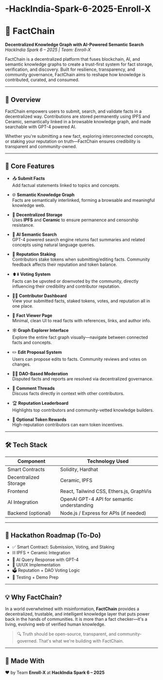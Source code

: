 # -HackIndia-Spark-6-2025-Enroll-X
# 🔗 FactChain  
**Decentralized Knowledge Graph with AI-Powered Semantic Search**  
_HackIndia Spark 6 – 2025 | Team: Enroll-X_

FactChain is a decentralized platform that fuses blockchain, AI, and semantic knowledge graphs to create a trust-first system for fact storage, verification, and discovery. Built for resilience, transparency, and community governance, FactChain aims to reshape how knowledge is contributed, curated, and consumed.

---

## 🚀 Overview

FactChain empowers users to submit, search, and validate facts in a decentralized way. Contributions are stored permanently using IPFS and Ceramic, semantically linked in a browsable knowledge graph, and made searchable with GPT-4 powered AI.

Whether you're submitting a new fact, exploring interconnected concepts, or staking your reputation on truth—FactChain ensures credibility is transparent and community-owned.

---

## 🧩 Core Features

- 📤 **Submit Facts**  
  Add factual statements linked to topics and concepts.

- 🌐 **Semantic Knowledge Graph**  
  Facts are semantically interlinked, forming a browsable and meaningful knowledge web.

- 🔐 **Decentralized Storage**  
  Uses **IPFS** and **Ceramic** to ensure permanence and censorship resistance.

- 🧠 **AI Semantic Search**  
  GPT-4 powered search engine returns fact summaries and related concepts using natural language queries.

- 🎯 **Reputation Staking**  
  Contributors stake tokens when submitting/editing facts. Community feedback affects their reputation and token balance.

- ⬆️⬇️ **Voting System**  
  Facts can be upvoted or downvoted by the community, directly influencing their credibility and contributor reputation.

- 🧑‍💻 **Contributor Dashboard**  
  View your submitted facts, staked tokens, votes, and reputation all in one place.

- 📖 **Fact Viewer Page**  
  Minimal, clean UI to read facts with references, links, and author info.

- 🕸️ **Graph Explorer Interface**  
  Explore the entire fact graph visually—navigate between connected facts and concepts.

- ✏️ **Edit Proposal System**  
  Users can propose edits to facts. Community reviews and votes on changes.

- 🧑‍⚖️ **DAO-Based Moderation**  
  Disputed facts and reports are resolved via decentralized governance.

- 💬 **Comment Threads**  
  Discuss facts directly in context with other contributors.

- 🏆 **Reputation Leaderboard**  
  Highlights top contributors and community-vetted knowledge builders.

- 🎁 **Optional Token Rewards**  
  High-reputation contributors can earn token incentives.

---

## 🛠️ Tech Stack

| Component      | Technology Used                              |
|----------------|-----------------------------------------------|
| Smart Contracts | Solidity, Hardhat                           |
| Decentralized Storage | Ceramic, IPFS                        |
| Frontend        | React, Tailwind CSS, Ethers.js, GraphVis     |
| AI Integration  | OpenAI GPT-4 API for semantic understanding |
| Backend (optional) | Node.js / Express for APIs (if needed) |

---

## 📍 Hackathon Roadmap (To-Do)

- ✅ Smart Contract: Submission, Voting, and Staking
- ⛓️ IPFS + Ceramic Integration
- 🔄 AI Query Response with GPT-4
- 🎨 UI/UX Implementation
- 🗳️ Reputation + DAO Voting Logic
- 🧪 Testing + Demo Prep

---

## 💡 Why FactChain?

In a world overwhelmed with misinformation, **FactChain** provides a decentralized, trustable, and intelligent knowledge layer that puts power back in the hands of communities. It is more than a fact checker—it's a living, evolving web of verified human knowledge.

> 🔍 Truth should be open-source, transparent, and community-governed. That's what we're building with FactChain.

---

## 🧠 Made With

❤️ by Team **Enroll-X** at **HackIndia Spark 6 – 2025**

